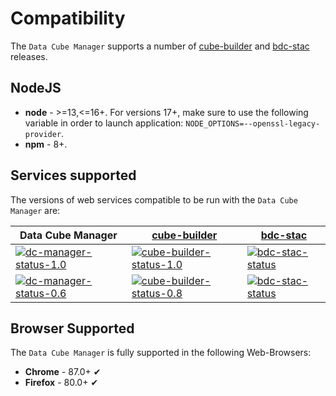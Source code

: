 # Compatibility

The `Data Cube Manager` supports a number of [cube-builder] and [bdc-stac] releases.

## NodeJS

- **node** - >=13,<=16+. For versions 17+, make sure to use the following variable in order to launch application: ``NODE_OPTIONS=--openssl-legacy-provider``.
- **npm** - 8+.


## Services supported

The versions of web services compatible to be run with the `Data Cube Manager` are:


| Data Cube Manager          | [cube-builder]               | [bdc-stac]           |
|----------------------------|------------------------------|----------------------|
| [![dc-manager-status-1.0]][data-cube-manager] | [![cube-builder-status-1.0]][cube-builder] | [![bdc-stac-status]][bdc-stac] |
| [![dc-manager-status-0.6]][data-cube-manager] | [![cube-builder-status-0.8]][cube-builder] | [![bdc-stac-status]][bdc-stac] |

<!-- Mapping the application to the project table -->
<!-- Project Names -->
[cube-builder]: https://github.com/brazil-data-cube/cube-builder
[bdc-stac]: https://github.com/brazil-data-cube/bdc-stac
[data-cube-manager]: https://github.com/brazil-data-cube/dc-manager
<!-- Status Badge -->
[cube-builder-status-1.0]: https://img.shields.io/badge/tag-1.0.0+-brightgreen
[cube-builder-status-0.8]: https://img.shields.io/badge/tag-0.8.x-brightgreen
[dc-manager-status-1.0]: https://img.shields.io/badge/tag-1.0.0+-brightgreen
[dc-manager-status-0.6]: https://img.shields.io/badge/tag-0.6.x-brightgreen
[bdc-stac-status]: https://img.shields.io/badge/tag-0.9.x,<=1.0-brightgreen


## Browser Supported

The `Data Cube Manager` is fully supported in the following Web-Browsers:

- **Chrome** - 87.0+ ✔
- **Firefox** - 80.0+ ✔
